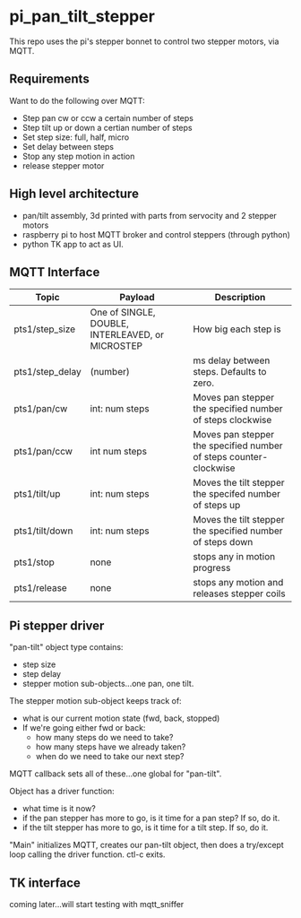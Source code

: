 # pi_pan_tilt_stepper
This repo uses the pi's stepper bonnet to control two stepper motors, via MQTT.

## Requirements
Want to do the following over MQTT:
* Step pan cw or ccw a certain number of steps
* Step tilt up or down a certian number of steps
* Set step size:  full, half, micro
* Set delay between steps
* Stop any step motion in action
* release stepper motor

## High level architecture
* pan/tilt assembly, 3d printed with parts from servocity and 2 stepper motors
* raspberry pi to host MQTT broker and control steppers (through python)
* python TK app to act as UI.

## MQTT Interface
| Topic | Payload | Description |
| ----- | ------- | ----------- |
| pts1/step_size | One of SINGLE, DOUBLE, INTERLEAVED, or MICROSTEP | How big each step is |
| pts1/step_delay | (number) | ms delay between steps.  Defaults to zero.  |
| pts1/pan/cw | int: num steps | Moves pan stepper the specified number of steps clockwise |
| pts1/pan/ccw | int num steps | Moves pan stepper the specified number of steps counter-clockwise |
| pts1/tilt/up | int: num steps | Moves the tilt stepper the specifed number of steps up |
| pts1/tilt/down | int: num steps| Moves the tilt stepper the specified number of steps down |
| pts1/stop | none | stops any in motion progress |
| pts1/release | none | stops any motion and releases stepper coils |

## Pi stepper driver
"pan-tilt" object type contains:
* step size
* step delay
* stepper motion sub-objects...one pan, one tilt.

The stepper motion sub-object keeps track of:
* what is our current motion state (fwd, back, stopped)
* If we're going either fwd or back:
  * how many steps do we need to take?
  * how many steps have we already taken?
  * when do we need to take our next step?
  
MQTT callback sets all of these...one global for "pan-tilt".

Object has a driver function:
* what time is it now?
* if the pan stepper has more to go, is it time for a pan step?  If so, do it.
* if the tilt stepper has more to go, is it time for a tilt step.  If so, do it.

"Main" initializes MQTT, creates our pan-tilt object, then does a try/except loop calling the driver function.  ctl-c exits.

## TK interface
coming later...will start testing with mqtt_sniffer
